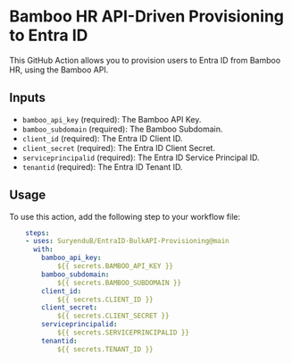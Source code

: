 # Bamboo HR API-Driven Provisioning to Entra ID

This GitHub Action allows you to provision users to Entra ID from Bamboo HR, using the Bamboo API.

## Inputs

- `bamboo_api_key` (required): The Bamboo API Key.
- `bamboo_subdomain` (required): The Bamboo Subdomain.
- `client_id` (required): The Entra ID Client ID.
- `client_secret` (required): The Entra ID Client Secret.
- `serviceprincipalid` (required): The Entra ID Service Principal ID.
- `tenantid` (required): The Entra ID Tenant ID.

## Usage

To use this action, add the following step to your workflow file:

```yaml
    steps:
    - uses: SuryenduB/EntraID-BulkAPI-Provisioning@main
      with:
        bamboo_api_key:
            ${{ secrets.BAMBOO_API_KEY }}
        bamboo_subdomain:
            ${{ secrets.BAMBOO_SUBDOMAIN }}
        client_id:
            ${{ secrets.CLIENT_ID }}
        client_secret:
            ${{ secrets.CLIENT_SECRET }}
        serviceprincipalid:
            ${{ secrets.SERVICEPRINCIPALID }}
        tenantid:
            ${{ secrets.TENANT_ID }} 
```
